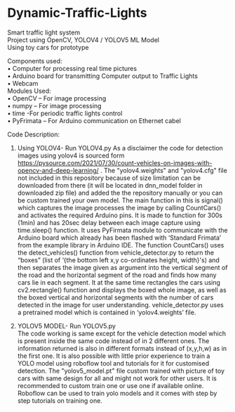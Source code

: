 # Dynamic-Traffic-Lights
Smart traffic light system  
Project using OpenCV, YOLOV4 / YOLOV5 ML Model  
Using toy cars for prototype

Components used:  
•	Computer for processing real time pictures  
•	Arduino board for transmitting Computer output to Traffic Lights  
•	Webcam  
Modules Used:  
•	OpenCV – For image processing  
•	numpy – For image processing  
•	time -For periodic traffic lights control  
•	PyFrimata – For Arduino communication on Ethernet cabel  

Code Description:  

1. Using YOLOV4- Run YOLOV4.py
   As a disclaimer the code for detection images using yolov4 is sourced form https://pysource.com/2021/07/30/count-vehicles-on-images-with-opencv-and-deep-learning/ . The "yolov4.weights" and "yolov4.cfg" file not included in this repository because of size limitation can be downloaded from there (it will be located in dnn_model folder in downloaded zip file) and added the the repository manually or you can be custom trained your own model.
The main function in this is signal() which captures the image processes the image by calling CountCars() and activates the required Arduino pins. It is made to function for 300s (1min) and has 20sec delay between each image capture using time.sleep() function. It uses PyFirmata module to communicate with the Arduino board which already has been flashed with ‘Standard Frimata’ from the example library in Arduino IDE. 
The function CountCars() uses the detect_vehicles() function from vehicle_detector.py to return the “boxes” (list of ‘{the bottom left x,y co-ordinates height, width}'s) and then  separates the image given as argument into the vertical segment of the road and the horizontal segment of the road and finds how many cars lie in each segment.  It at the same time rectangles the cars using cv2.rectangle() function and displays the boxed whole image, as well as the boxed vertical and horizontal segments with the number of cars detected in the image for user understanding.
vehicle_detector.py uses a pretrained model which is contained in ‘yolov4.weights’ file.  

3. YOLOV5 MODEL- Run YOLOV5.py  
The code working is same except for the vehicle detection model which is present inside the same code instead of in 2 different ones. The information returned is also in different formats instead of (x,y,h,w) as in the first one.  It is also possible with little prior experience to train a YOLO model using roboflow tool and tutorials for it for customised detection. The "yolov5_model.pt" file custom trained with picture of toy cars with same design for all and might not work for other users. It is recommended to custom train one or use one if available online.  Roboflow can be used to train yolo models and it comes with step by step tutorials on training one.


 
